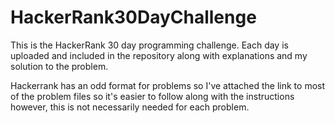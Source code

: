 # HackerRank30DayChallenge

This is the HackerRank 30 day programming challenge. Each day is uploaded and included in the repository along with explanations and my solution to the problem.

Hackerrank has an odd format for problems so I've attached the link to most of the problem files so it's easier to follow along with the instructions however, this is not necessarily needed for each problem.
